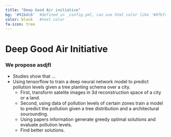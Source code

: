 ```yaml
---
title: "Deep Good Air initiative"
bg: '#91bdc6'  #defined in _config.yml, can use html color like '#0fbfcf'
color: black   #text color
fa-icon: tree
---
```



# **Deep Good Air Initiative**

### We propose asdjfl

* Studies show that ...
* Using tensorflow to train a deep neural network model to predict pollution levels given a tree planting schema over a city.
	* First, transform satelite images in 3d reconstruction space of a city or a land.
	* Second, using data of pollution levels of certain zones train a model to predict the pollution given a tree distribution and a architectural sourounding.
	* Using papers information generate greedy optimal solutions and evaluate pollution levels.
	* Find better solutions.
